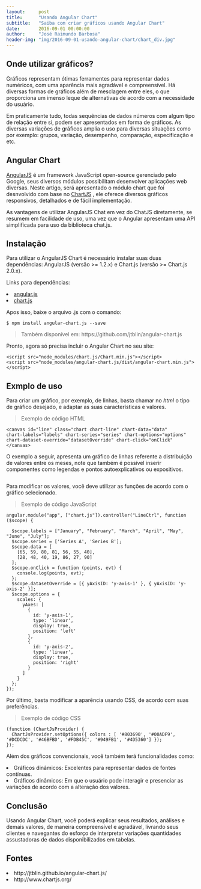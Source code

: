 ```yaml
---
layout:     post
title:      "Usando Angular Chart"
subtitle:   "Saiba com criar gráficos usando Angular Chart"
date:       2016-09-01 00:00:00
author:     "José Raimundo Barbosa"
header-img: "img/2016-09-01-usando-angular-chart/chart_div.jpg"
---
```




<h2 class="section-heading">Onde utilizar gráficos?</h2>

Gráficos representam ótimas ferramentes para representar dados numéricos, com uma aparência mais agradável e compreensível. Há diversas formas de gráficos além de mesclagem entre eles, o que proporciona um imenso leque de alternativas de acordo com a necessidade do usuário.

Em praticamente tudo, todas sequências de dados números com algum tipo de relação entre si, podem ser apresentados em forma de gráficos. As diversas variações de gráficos amplia o uso para diversas situações como por exemplo: grupos, variação, desempenho, comparação, especificação e etc. 


<h2 class="section-heading">Angular Chart</h2>


<a href="https://angularjs.org/">AngularJS</a>  é um framework JavaScript open-source gerenciado pelo Google, seus diversos módulos possibilitam desenvolver aplicações web diversas. Neste artigo, será apresentado o módulo chart que foi desnvolvido com base no <a href="http://www.chartjs.org/">ChartJS</a> , ele oferece diversos gráficos responsivos, detalhados e de fácil implementação.
<img src="https://www.safaribooksonline.com/blog/wp-content/uploads/2013/11/fig1.ng-chartjs-banner.jpg" alt="" style="margin: 0 auto;"/>


As vantagens de utilizar AngularJS Chat em vez do ChatJS diretamente, se resumem em facilidade de uso, uma vez que o Angular apresentam uma API simplificada para uso da biblioteca chat.js. 


<h2 class="section-heading">Instalação</h2>


Para utilizar o AngularJS Chart é necessário instalar suas duas dependências: AngularJS (versão >= 1.2.x) e Chart.js (versão >= Chart.js 2.0.x). 

Links para dependências:
<li><a href="https://angularjs.org/">angular.js</a></li>
<li><a href="http://www.chartjs.org/">chart.js</a></li>

Apos isso, baixe o arquivo .js com o comando:


```shell
$ npm install angular-chart.js --save
```
<blockquote>Também disponível em: https://github.com/jtblin/angular-chart.js</blockquote>


Pronto, agora só precisa incluir o Angular Chart no seu site: 

```text
<script src="node_modules/chart.js/Chart.min.js"></script>
<script src="node_modules/angular-chart.js/dist/angular-chart.min.js"></script>
```

<h2 class="section-heading">Exmplo de uso</h2>

Para criar um gráfico, por exemplo, de linhas, basta chamar no <I>html</I> o tipo de gráfico desejado, e adaptar as suas características e valores. 


<blockquote>Exemplo de código HTML</blockquote>

```code
<canvas id="line" class="chart chart-line" chart-data="data"
chart-labels="labels" chart-series="series" chart-options="options"
chart-dataset-override="datasetOverride" chart-click="onClick"
</canvas> 
```

O exemplo a seguir, apresenta um gráfico de linhas referente a distribuição de valores entre os meses, note que também é possível inserir componentes como legendas e pontos autoexplicativos ou expositivos.

<img src="http://angularscript.com/wp-content/uploads/2014/11/angular-chart.js-Reactive-Chart.jpg" alt="" style="margin: 0 auto;"/>


Para modificar os valores, você deve utilizar as funções de acordo com o gráfico selecionado. 
<blockquote>Exemplo de código JavaScript</blockquote>

```code
angular.module("app", ["chart.js"]).controller("LineCtrl", function ($scope) {

  $scope.labels = ["January", "February", "March", "April", "May", "June", "July"];
  $scope.series = ['Series A', 'Series B'];
  $scope.data = [
    [65, 59, 80, 81, 56, 55, 40],
    [28, 48, 40, 19, 86, 27, 90]
  ];
  $scope.onClick = function (points, evt) {
    console.log(points, evt);
  };
  $scope.datasetOverride = [{ yAxisID: 'y-axis-1' }, { yAxisID: 'y-axis-2' }];
  $scope.options = {
    scales: {
      yAxes: [
        {
          id: 'y-axis-1',
          type: 'linear',
          display: true,
          position: 'left'
        },
        {
          id: 'y-axis-2',
          type: 'linear',
          display: true,
          position: 'right'
        }
      ]
    }
  };
});
```


Por último, basta modificar a aparência usando CSS, de acordo com suas preferências.
<blockquote>Exemplo de código CSS</blockquote>


```code
(function (ChartJsProvider) {
  ChartJsProvider.setOptions({ colors : [ '#803690', '#00ADF9', '#DCDCDC', '#46BFBD', '#FDB45C', '#949FB1', '#4D5360'] });
}); 
```




Além dos gráficos convencionais, você também terá funcionalidades como:
<li>Gráficos dinâmicos: Excelentes para representar dados de fontes contínuas. </li>
<li> Gráficos dinâmicos: Em que o usuário pode interagir e presenciar as variações de acordo com a alteração dos valores.</li>


<img src="http://www.lobaedesign.com/wp-content/uploads/2013/10/chart-js-example.jpg" alt="" style="margin: 0 auto;"/>



<h2 class="section-heading">Conclusão</h2>

Usando Angular Chart, você poderá explicar seus resultados, análises e demais valores, de maneira compreensível e agradável, livrando seus clientes e navegantes do esforço de interpretar variações quantidades assustadoras de dados disponibilizados em tabelas. 

<h2 class="section-heading">Fontes</h2>

<li>http://jtblin.github.io/angular-chart.js/</li>
<li>http://www.chartjs.org/</li>
